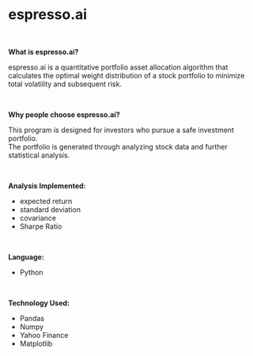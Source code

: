 # espresso.ai

<br>

**What is espresso.ai?**

espresso.ai is a quantitative portfolio asset allocation algorithm that calculates the optimal weight distribution of a stock portfolio to minimize total  volatility and subsequent risk.

<br>

**Why people choose espresso.ai?**

This program is designed for investors who pursue a safe investment portfolio. <br>
The portfolio is generated through analyzing stock data and further statistical analysis. 

<br>

**Analysis Implemented:**
- expected return
- standard deviation
- covariance
- Sharpe Ratio

<br>

**Language:**
- Python

<br>

**Technology Used:**
- Pandas
- Numpy
- Yahoo Finance
- Matplotlib


